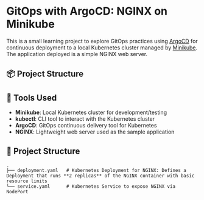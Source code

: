# GitOps with ArgoCD: NGINX on Minikube

This is a small learning project to explore GitOps practices using [ArgoCD](https://argo-cd.readthedocs.io/en/stable/) for continuous deployment to a local Kubernetes cluster managed by [Minikube](https://minikube.sigs.k8s.io/docs/). The application deployed is a simple NGINX web server.

## 📦 Project Structure

## 🚀 Tools Used

- **Minikube**: Local Kubernetes cluster for development/testing
- **kubectl**: CLI tool to interact with the Kubernetes cluster
- **ArgoCD**: GitOps continuous delivery tool for Kubernetes
- **NGINX**: Lightweight web server used as the sample application

## 📂 Project Structure

```text
.
├── deployment.yaml   # Kubernetes Deployment for NGINX: Defines a Deployment that runs **2 replicas** of the NGINX container with basic resource limits
└── service.yaml      # Kubernetes Service to expose NGINX via NodePort


